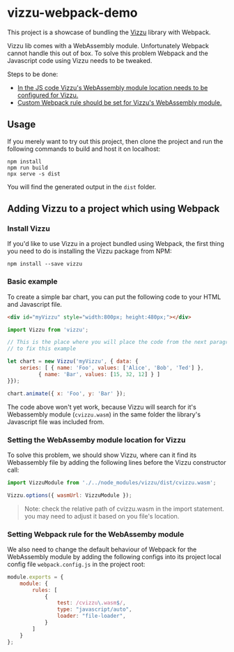 # vizzu-webpack-demo

This project is a showcase of bundling the [Vizzu](https://github.com/vizzuhq/vizzu-lib) 
library with Webpack.

Vizzu lib comes with a WebAssembly module. Unfortunately Webpack cannot handle 
this out of box. To solve this problem Webpack and the Javascript code using Vizzu
needs to be tweaked. 

Steps to be done:
- [In the JS code Vizzu's WebAssembly module location needs to be configured for Vizzu.](#setting-the-webassemby-module-location-for-vizzu)
- [Custom Webpack rule should be set for Vizzu's WebAssembly module.](#setting-webpack-rule-for-the-webassemby-module)

## Usage

If you merely want to try out this project, then clone the project and run the 
following commands to build and host it on localhost:

```shell
npm install
npm run build
npx serve -s dist
```

You will find the generated output in the `dist` folder.


## Adding Vizzu to a project which using Webpack

### Install Vizzu

If you'd like to use Vizzu in a project bundled using Webpack, the first thing
you need to do is installing the Vizzu package from NPM:

```shell
npm install --save vizzu
```

### Basic example 

To create a simple bar chart, you can put the following code to your HTML
and Javascript file.

```html
<div id="myVizzu" style="width:800px; height:480px;"></div>
```

```javascript
import Vizzu from 'vizzu';

// This is the place where you will place the code from the next paragraph
// to fix this example

let chart = new Vizzu('myVizzu', { data: {
	series: [ { name: 'Foo', values: ['Alice', 'Bob', 'Ted'] },
		  { name: 'Bar', values: [15, 32, 12] } ]
}});

chart.animate({ x: 'Foo', y: 'Bar' });
```

The code above won't yet work, because Vizzu will search for it's Webassembly
module (`cvizzu.wasm`) in the same folder the library's Javascript file was 
included from.

### Setting the WebAssemby module location for Vizzu

To solve this problem, we should show Vizzu, where can it find its Webassembly
file by adding the following lines before the Vizzu constructor call:

```javascript
import VizzuModule from './../node_modules/vizzu/dist/cvizzu.wasm';

Vizzu.options({ wasmUrl: VizzuModule });
```

> Note: check the relative path of cvizzu.wasm in the import statement.
> you may need to adjust it based on you file's location.

### Setting Webpack rule for the WebAssemby module

We also need to change the default behaviour of Webpack for the WebAssembly
module by adding the following configs into its project local config file
`webpack.config.js` in the project root:

```javascript
module.exports = {
	module: {
		rules: [
			{
				test: /cvizzu\.wasm$/,
				type: "javascript/auto",
				loader: "file-loader",
			}
		]
	}
};
```
